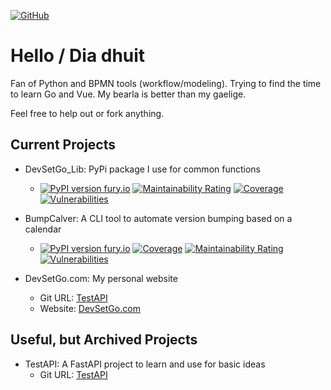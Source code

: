 [![GitHub](https://img.shields.io/github/stars/devsetgo?style=social)](https://github.com/devsetgo?tab=repositories)
# Hello / Dia dhuit

Fan of Python and BPMN tools (workflow/modeling). Trying to find the time to learn Go and Vue. My bearla is better than my gaelige.

Feel free to help out or fork anything.

## Current Projects

- DevSetGo_Lib: PyPi package I use for common functions
    - [![PyPI version fury.io](https://badge.fury.io/py/devsetgo-lib.svg)](https://pypi.python.org/pypi/devsetgo-lib/) 
    [![Maintainability Rating](https://sonarcloud.io/api/project_badges/measure?project=devsetgo_devsetgo_lib&metric=sqale_rating)](https://sonarcloud.io/summary/new_code?id=devsetgo_devsetgo_lib)
    [![Coverage](https://sonarcloud.io/api/project_badges/measure?project=devsetgo_devsetgo_lib&metric=coverage)](https://sonarcloud.io/summary/new_code?id=devsetgo_devsetgo_lib)
    [![Vulnerabilities](https://sonarcloud.io/api/project_badges/measure?project=devsetgo_devsetgo_lib&metric=vulnerabilities)](https://sonarcloud.io/summary/new_code?id=devsetgo_devsetgo_lib)

- BumpCalver: A CLI tool to automate version bumping based on a calendar
    - [![PyPI version fury.io](https://badge.fury.io/py/bumpcalver.svg)](https://pypi.python.org/pypi/bumpcalver/)
    [![Coverage](https://sonarcloud.io/api/project_badges/measure?project=devsetgo_bumpcalver&metric=coverage)](https://sonarcloud.io/dashboard?id=devsetgo_bumpcalver)
    [![Maintainability Rating](https://sonarcloud.io/api/project_badges/measure?project=devsetgo_bumpcalver&metric=sqale_rating)](https://sonarcloud.io/dashboard?id=devsetgo_bumpcalver)
    [![Vulnerabilities](https://sonarcloud.io/api/project_badges/measure?project=devsetgo_bumpcalver&metric=vulnerabilities)](https://sonarcloud.io/dashboard?id=devsetgo_bumpcalver)

- DevSetGo.com: My personal website
    - Git URL: [TestAPI](https://github.com/devsetgo/dsg)
    - Website: [DevSetGo.com](https://devsetgo.com)

## Useful, but Archived Projects
- TestAPI: A FastAPI project to learn and use for basic ideas
    - Git URL: [TestAPI](https://github.com/devsetgo/test-api)